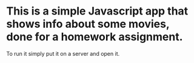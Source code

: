 # This is a simple Javascript app that shows info about some movies, done for a homework assignment.

To run it simply put it on a server and open it.
